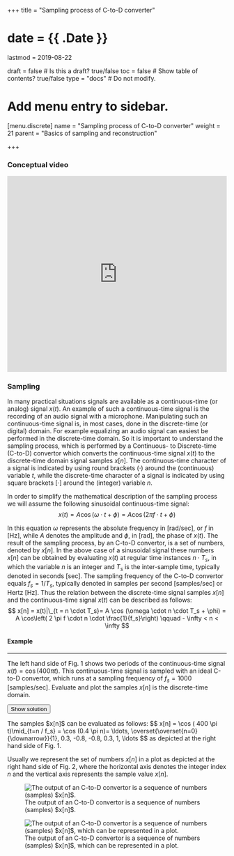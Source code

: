+++
title = "Sampling process of C-to-D converter"

# date = {{ .Date }}
lastmod = 2019-08-22

draft = false  # Is this a draft? true/false
toc = false  # Show table of contents? true/false
type = "docs"  # Do not modify.

# Add menu entry to sidebar.
[menu.discrete]
  name = "Sampling process of C-to-D converter"
  weight = 21
  parent = "Basics of sampling and reconstruction"

+++
### Conceptual video
<iframe width="100%" height="450" src="https://www.youtube.com/embed/Xs8AS-F16P4" frameborder="0" allow="accelerometer; autoplay; encrypted-media; gyroscope; picture-in-picture" allowfullscreen></iframe>


### Sampling
In many practical situations signals are available as a continuous-time (or analog) signal $x(t)$. An example of such a continuous-time signal is the recording of an audio signal with a microphone. Manipulating such an continuous-time signal is, in most cases, done in the discrete-time (or digital) domain. For example equalizing an audio signal can easiest be performed in the discrete-time domain. So it is important to understand the sampling process, which is performed by a Continuous- to Discrete-time (C-to-D) convertor which converts the continuous-time signal $x(t)$ to the discrete-time domain signal samples $x[n]$. The continuous-time character of a signal is indicated by using round brackets $( \cdot )$ around the (continuous) variable $t$, while the discrete-time character of a signal is indicated by using square brackets $[ \cdot ]$ around the (integer) variable $n$.

In order to simplify the mathematical description of the sampling process we will assume the following sinusoidal continuous-time signal:
$$ x(t) = A \cos (\omega \cdot t + \phi) = A \cos( 2 \pi f \cdot t + \phi) $$

In this equation $\omega$ represents the absolute frequency in [rad/sec], or $f$ in [Hz], while $A$ denotes the amplitude and $\phi$, in [rad], the phase of $x(t)$.
The result of the sampling process, by an C-to-D convertor, is a set of numbers, denoted by $x[n]$. In the above case of a sinusoidal signal these numbers $x[n]$ can be obtained by evaluating $x(t)$ at regular time instances $n \cdot T_s$, in which the variable $n$ is an integer and $T_s$ is the inter-sample time, typically denoted in seconds [sec].
The sampling frequency of the C-to-D convertor equals $f_s=1/T_s$, typically denoted in samples per second [samples/sec] or Hertz [Hz]. Thus the relation between the discrete-time signal samples $x[n]$ and the continuous-time signal $x(t)$ can be described as follows:
$$ x[n] = x(t)|\_{t = n \cdot T_s}= A \cos (\omega \cdot n \cdot T_s + \phi) = A \cos\left( 2 \pi f \cdot n \cdot \frac{1}{f_s}\right) \qquad - \infty < n < \infty $$

<div class="example">
<h4> Example </h4>
<hr>

The left hand side of Fig. 1 shows two periods of the continuous-time signal $x(t)=\cos ( 400 \pi t)$. This continuous-time signal is sampled with an ideal C-to-D convertor, which runs at a sampling frequency of $f_s=1000$ [samples/sec]. Evaluate and plot the samples $x[n]$ is the discrete-time domain.

<button class="collapsible">Show solution</button>
<div class="content">
  The samples $x[n]$ can be evaluated as follows:
  $$ x[n] = \cos ( 400 \pi t)\mid_{t=n / f_s} = \cos (0.4 \pi n)= \ldots, \overset{\overset{n=0}{\downarrow}}{1}, 0.3, -0.8, -0.8, 0.3, 1, \ldots $$
as depicted at the right hand side of Fig. 1.

Usually we represent the set of numbers $x[n]$ in a plot as depicted at the right hand side of Fig. 2, where  the horizontal axis denotes the integer index $n$ and the vertical axis represents the sample value $x[n]$.
</div>
</div>

<div style="max-width: 800px; margin: auto">
  <figure>
    <img
      src="/../files/7.Images/discrete/sampling/sampling_numbers.svg"
      alt="The output of an C-to-D convertor is a sequence of numbers (samples) $x[n]$."
    />
    <figcaption class="numbered">
      The output of an C-to-D convertor is a sequence of numbers (samples) $x[n]$.
    </figcaption>
  </figure>
</div>

<div style="max-width: 800px; margin: auto">
  <figure>
    <img
      src="/../files/7.Images/discrete/sampling/sampling_plot.svg"
      alt="The output of an C-to-D convertor is a sequence of numbers (samples) $x[n]$, which can be represented in a plot."
    />
    <figcaption class="numbered">
      The output of an C-to-D convertor is a sequence of numbers (samples) $x[n]$, which can be represented in a plot.
    </figcaption>
  </figure>
</div>
